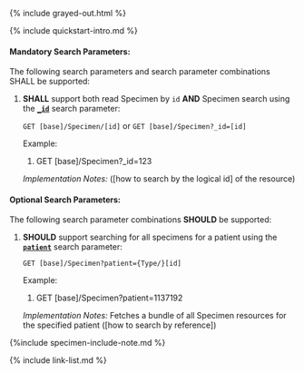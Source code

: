 {% include grayed-out.html %}

<!-- Source = /Users/ehaas/Documents/FHIR/US-Core/input/. This file is generated by SearchParameterMakerR4.ipynb Do not edit directly. -->{% include quickstart-intro.md %}

#### Mandatory Search Parameters:

The following search parameters and search parameter combinations SHALL be supported:

1. **SHALL** support both read Specimen by `id` **AND** Specimen search using the **[`_id`](SearchParameter-us-core-specimen-id.html)** search parameter:

    `GET [base]/Specimen/[id]` or `GET [base]/Specimen?_id=[id]`

    Example:
    
      1. GET [base]/Specimen?_id=123

    *Implementation Notes:*  ([how to search by the logical id] of the resource)


#### Optional Search Parameters:

The following search parameter combinations **SHOULD** be supported:

1. **SHOULD** support searching for all specimens for a patient using the **[`patient`](SearchParameter-us-core-specimen-patient.html)** search parameter:

     `GET [base]/Specimen?patient={Type/}[id]`

    Example:
    
      1. GET [base]/Specimen?patient=1137192

      *Implementation Notes:* Fetches a bundle of all Specimen resources for the specified patient ([how to search by reference])



  {%include specimen-include-note.md %}

{% include link-list.md %}
</div><!-- grayed-out -->